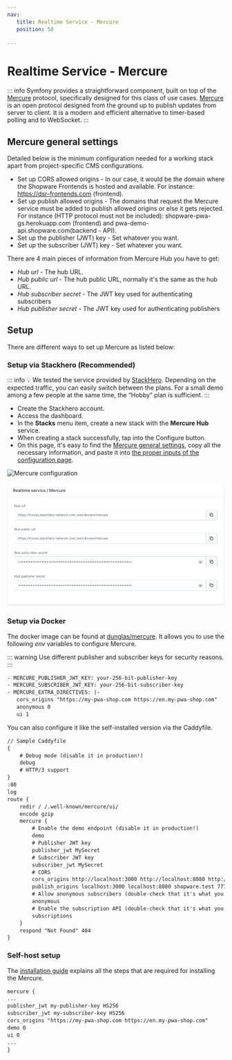 ```yaml
---
nav:
   title: Realtime Service - Mercure
   position: 50

---
```


# Realtime Service - Mercure

::: info
Symfony provides a straightforward component, built on top of the [Mercure](https://symfony.com/doc/current/mercure.html) protocol, specifically designed for this class of use cases.
[Mercure](https://mercure.rocks/docs/getting-started) is an open protocol designed from the ground up to publish updates from server to client. It is a modern and efficient alternative to timer-based polling and to WebSocket.
:::

## Mercure general settings
Detailed below is the minimum configuration needed for a working stack apart from project-specific CMS configurations.
- Set up CORS allowed origins - In our case, it would be the domain where the Shopware Frontends is hosted and available. For instance: https://dsr-frontends.com (frontend).
- Set up publish allowed origins - The domains that request the Mercure service must be added to publish allowed origins or else it gets rejected. For instance (HTTP protocol must not be included): shopware-pwa-gs.herokuapp.com (frontend) and pwa-demo-api.shopware.com(backend - API).
- Set up the publisher (JWT) key - Set whatever you want.
- Set up the subscriber (JWT) key - Set whatever you want.

There are 4 main pieces of information from Mercure Hub you have to get:
- *Hub url* - The hub URL.
- *Hub public url* - The hub public URL, normally it's the same as the hub URL.
- *Hub subscriber secret* - The JWT key used for authenticating subscribers
- *Hub publisher secret* - The JWT key used for authenticating publishers

## Setup
There are different ways to set up Mercure as listed below:

### Setup via Stackhero (Recommended)
::: info
💡 We tested the service provided by [StackHero](https://www.stackhero.io/en/services/Mercure-Hub/pricing). Depending on the expected traffic, you can easily switch between the plans. For a small demo among a few people at the same time, the “Hobby” plan is sufficient.
:::

- Create the Stackhero account.
- Access the dashboard.
- In the **Stacks** menu item, create a new stack with the **Mercure Hub** service.
- When creating a stack successfully, tap into the Configure button.
- On this page, it's easy to find the [Mercure general settings](#mercure-general-settings), copy all the necessary information, and paste it into [the proper inputs of the configuration page](../configuration.md#realtime-service).

![Mercure configuration](../../../assets/products-digitalSalesRooms-mercureConfig.png)

![ ](../../../assets/products-digitalSalesRooms-mercureConfigExample.png)

### Setup via Docker
The docker image can be found at [dunglas/mercure](https://hub.docker.com/r/dunglas/mercure). It allows you to use the following *env* variables to configure Mercure.

::: warning
Use different publisher and subscriber keys for security reasons.
:::

```txt
- MERCURE_PUBLISHER_JWT_KEY: your-256-bit-publisher-key
- MERCURE_SUBSCRIBER_JWT_KEY: your-256-bit-subscriber-key
- MERCURE_EXTRA_DIRECTIVES: |-  
   cors_origins "https://my-pwa-shop.com https://en.my-pwa-shop.com"  
   anonymous 0  
   ui 1
```

You can also configure it like the self-installed version via the Caddyfile.

```txt
// Sample Caddyfile
{
    # Debug mode (disable it in production!)
    debug
    # HTTP/3 support
}
:80
log
route {
    redir / /.well-known/mercure/ui/
    encode gzip
    mercure {
        # Enable the demo endpoint (disable it in production!)
        demo
        # Publisher JWT key
        publisher_jwt MySecret
        # Subscriber JWT key
        subscriber_jwt MySecret
        # CORS
        cors_origins http://localhost:3000 http://localhost:8080 http://shopware.test http://7779-91-90-160-158.ngrok.io
        publish_origins localhost:3000 localhost:8080 shopware.test 7779-91-90-160-158.ngrok.io
        # Allow anonymous subscribers (double-check that it's what you want)
        anonymous
        # Enable the subscription API (double-check that it's what you want)
        subscriptions
    }
    respond "Not Found" 404
}
```

### Self-host setup

The [installation guide](https://mercure.rocks/docs/hub/install) explains all the steps that are required for installing the Mercure.

```txt
mercure {
...  
publisher_jwt my-publisher-key HS256  
subscriber_jwt my-subscriber-key HS256  
cors_origins "https://my-pwa-shop.com https://en.my-pwa-shop.com"  
demo 0  
ui 0  
...
}
```
